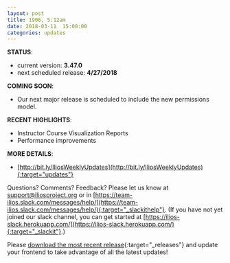```yaml
---
layout: post
title: 1906, 5:12am
date: 2018-03-11  15:00:00
categories: updates
---
```

__STATUS__:
- current version: __3.47.0__
- next scheduled release: __4/27/2018__

__COMING SOON__:
- Our next major release is scheduled to include the new permissions model.

__RECENT HIGHLIGHTS__:
- Instructor Course Visualization Reports
- Performance improvements

__MORE DETAILS__:
- [http://bit.ly/IliosWeeklyUpdates](http://bit.ly/IliosWeeklyUpdates){:target="updates"}

Questions? Comments? Feedback? Please let us know at [support@iliosproject.org](mailto:support@iliosproject.org) or in [https://team-ilios.slack.com/messages/help/](https://team-ilios.slack.com/messages/help/){:target="_slackithelp"}.  (If you have not yet joined our slack channel, you can get started at [https://ilios-slack.herokuapp.com/](https://ilios-slack.herokuapp.com/){:target="_slackit"}.)

Please [download the most recent release](https://www.github.com/ilios/ilios/releases/latest){:target="_releases"} and update your frontend to take advantage of all the latest updates!
